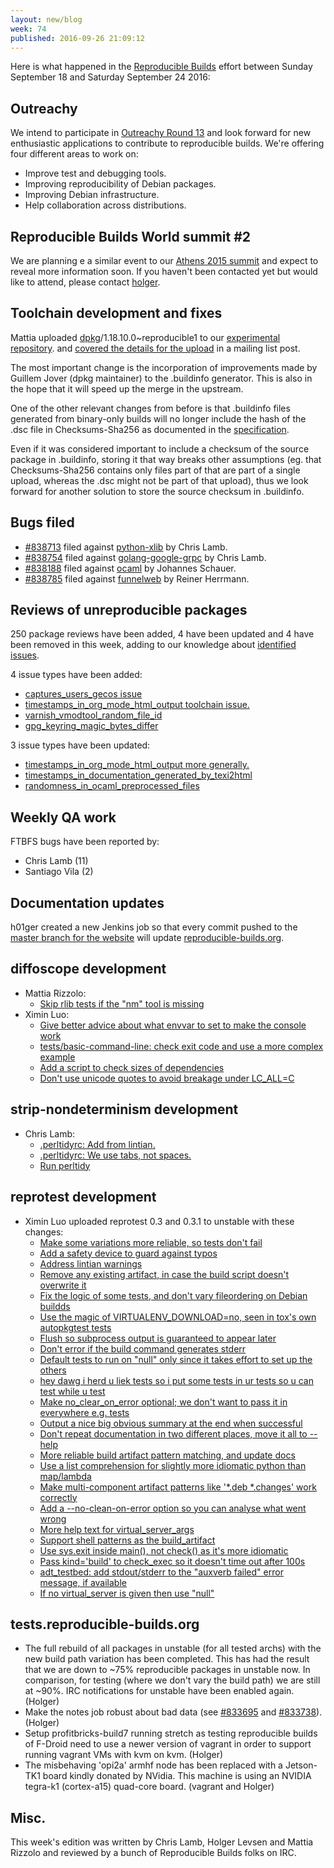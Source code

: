 ```yaml
---
layout: new/blog
week: 74
published: 2016-09-26 21:09:12
---
```


Here is what happened in the [Reproducible
Builds](https://wiki.debian.org/ReproducibleBuilds) effort between Sunday September 18 and Saturday September 24 2016:

Outreachy
---------

We intend to participate in [Outreachy Round 13](https://wiki.debian.org/Outreachy/Round13/Projects/ReproducibleBuildsOfDebian) and look forward for new enthusiastic applications to contribute to reproducible builds. We're offering four different areas to work on:

- Improve test and debugging tools.
- Improving reproducibility of Debian packages.
- Improving Debian infrastructure.
- Help collaboration across distributions.

Reproducible Builds World summit #2 
-----------------------------------

We are planning e a similar event to our [Athens 2015 summit](https://reproducible-builds.org/events/athens2015/) and expect to reveal more information soon. If you haven't been contacted yet but would like to attend, please contact [holger](mailto:holger@layer-acht.org).

Toolchain development and fixes
-------------------------------

Mattia uploaded [dpkg](https://tracker.debian.org/pkg/dpkg)/1.18.10.0~reproducible1 to our [experimental repository](https://wiki.debian.org/ReproducibleBuilds/ExperimentalToolchain).
and [covered the details for the upload](https://lists.alioth.debian.org/pipermail/reproducible-builds/Week-of-Mon-20160919/007119.html) in a mailing list post.

The most important change is the incorporation of improvements made by Guillem
Jover (dpkg maintainer) to the .buildinfo generator. This is also in the hope
that it will speed up the merge in the upstream.

One of the other relevant changes from before is that .buildinfo files
generated from binary-only builds will no longer include the hash of the .dsc
file in Checksums-Sha256 as documented in the
[specification](https://wiki.debian.org/ReproducibleBuilds/BuildinfoSpecification#buildinfo_field_descriptions).

Even if it was considered important to include a checksum of the source package
in .buildinfo, storing it that way breaks other assumptions (eg. that
Checksums-Sha256 contains only files part of that are part of a single upload,
whereas the .dsc might not be part of that upload), thus we look forward for
another solution to store the source checksum in .buildinfo.

Bugs filed
----------

* [#838713](https://bugs.debian.org/838713) filed against [python-xlib](https://tracker.debian.org/pkg/python-xlib) by Chris Lamb.
* [#838754](https://bugs.debian.org/838754) filed against [golang-google-grpc](https://tracker.debian.org/pkg/golang-google-grpc) by Chris Lamb.
* [#838188](https://bugs.debian.org/838188) filed against [ocaml](https://tracker.debian.org/pkg/ocaml) by Johannes Schauer.
* [#838785](https://bugs.debian.org/838785) filed against [funnelweb](https://tracker.debian.org/pkg/funnelweb) by Reiner Herrmann.

Reviews of unreproducible packages
----------------------------------

250 package reviews have been added, 4 have been updated and 4 have been removed in this week,
adding to our knowledge about [identified issues](https://tests.reproducible-builds.org/debian/index_issues.html).

4 issue types have been added:

- [captures\_users\_gecos issue](https://salsa.debian.org/reproducible-builds/reproducible-notes/commit/584deb2)
- [timestamps\_in\_org\_mode\_html\_output toolchain issue.](https://salsa.debian.org/reproducible-builds/reproducible-notes/commit/f9da49e)
- [varnish\_vmodtool\_random\_file\_id](https://salsa.debian.org/reproducible-builds/reproducible-notes/commit/f269ff7)
- [gpg\_keyring\_magic\_bytes\_differ](https://salsa.debian.org/reproducible-builds/reproducible-notes/commit/bf419e3)

3 issue types have been updated:

- [timestamps\_in\_org\_mode\_html\_output more generally.](https://salsa.debian.org/reproducible-builds/reproducible-notes/commit/5b2aaa1)
- [timestamps\_in\_documentation\_generated\_by\_texi2html](https://salsa.debian.org/reproducible-builds/reproducible-notes/commit/2422954)
- [randomness\_in\_ocaml\_preprocessed\_files](https://salsa.debian.org/reproducible-builds/reproducible-notes/commit/65250b4)

Weekly QA work
--------------

FTBFS bugs have been reported by:

 - Chris Lamb (11)
 - Santiago Vila (2)

Documentation updates
---------------------

h01ger created a new Jenkins job so that every commit pushed to the [master branch for the website](https://git.debian.org/git/reproducible/reproducible-website.git) will update [reproducible-builds.org](https://reproducible-builds.org/).


diffoscope development
----------------------

- Mattia Rizzolo:
  - [Skip rlib tests if the "nm" tool is missing](https://salsa.debian.org/reproducible-builds/diffoscope/commit/1d7bea1)
- Ximin Luo:
  - [Give better advice about what envvar to set to make the console work](https://salsa.debian.org/reproducible-builds/diffoscope/commit/436253a)
  - [tests/basic-command-line: check exit code and use a more complex example](https://salsa.debian.org/reproducible-builds/diffoscope/commit/7adb6b7)
  - [Add a script to check sizes of dependencies](https://salsa.debian.org/reproducible-builds/diffoscope/commit/30d00ec)
  - [Don't use unicode quotes to avoid breakage under LC\_ALL=C](https://salsa.debian.org/reproducible-builds/diffoscope/commit/f68fcbd)


strip-nondeterminism development
--------------------------------

- Chris Lamb:
  - [.perltidyrc: Add from lintian.](https://salsa.debian.org/reproducible-builds/strip-nondeterminism.git/commit/?id=dcddf05)
  - [.perltidyrc: We use tabs, not spaces.](https://salsa.debian.org/reproducible-builds/strip-nondeterminism.git/commit/?id=c419282)
  - [Run perltidy](https://salsa.debian.org/reproducible-builds/strip-nondeterminism.git/commit/?id=d1126e4)

reprotest development
---------------------

- Ximin Luo uploaded reprotest 0.3 and 0.3.1 to unstable with these changes:
  - [Make some variations more reliable, so tests don't fail](https://salsa.debian.org/reproducible-builds/reprotest.git/commit/?id=4797f65)
  - [Add a safety device to guard against typos](https://salsa.debian.org/reproducible-builds/reprotest.git/commit/?id=c0017ce)
  - [Address lintian warnings](https://salsa.debian.org/reproducible-builds/reprotest.git/commit/?id=ec4db94)
  - [Remove any existing artifact, in case the build script doesn't overwrite it](https://salsa.debian.org/reproducible-builds/reprotest.git/commit/?id=6b25439)
  - [Fix the logic of some tests, and don't vary fileordering on Debian buildds](https://salsa.debian.org/reproducible-builds/reprotest.git/commit/?id=0b0e6dc)
  - [Use the magic of VIRTUALENV\_DOWNLOAD=no, seen in tox's own autopkgtest tests](https://salsa.debian.org/reproducible-builds/reprotest.git/commit/?id=fe49513)
  - [Flush so subprocess output is guaranteed to appear later](https://salsa.debian.org/reproducible-builds/reprotest.git/commit/?id=c1b17ed)
  - [Don't error if the build command generates stderr](https://salsa.debian.org/reproducible-builds/reprotest.git/commit/?id=49e67ca)
  - [Default tests to run on "null" only since it takes effort to set up the others](https://salsa.debian.org/reproducible-builds/reprotest.git/commit/?id=07ec6d1)
  - [hey dawg i herd u liek tests so i put some tests in ur tests so u can test while u test](https://salsa.debian.org/reproducible-builds/reprotest.git/commit/?id=28937c1)
  - [Make no\_clear\_on\_error optional; we don't want to pass it in everywhere e.g. tests](https://salsa.debian.org/reproducible-builds/reprotest.git/commit/?id=2ea325f)
  - [Output a nice big obvious summary at the end when successful](https://salsa.debian.org/reproducible-builds/reprotest.git/commit/?id=77219d8)
  - [Don't repeat documentation in two different places, move it all to --help](https://salsa.debian.org/reproducible-builds/reprotest.git/commit/?id=714cf5b)
  - [More reliable build artifact pattern matching, and update docs](https://salsa.debian.org/reproducible-builds/reprotest.git/commit/?id=eb4146f)
  - [Use a list comprehension for slightly more idiomatic python than map/lambda](https://salsa.debian.org/reproducible-builds/reprotest.git/commit/?id=0876afc)
  - [Make multi-component artifact patterns like '*.deb *.changes' work correctly](https://salsa.debian.org/reproducible-builds/reprotest.git/commit/?id=225b0e0)
  - [Add a --no-clean-on-error option so you can analyse what went wrong](https://salsa.debian.org/reproducible-builds/reprotest.git/commit/?id=56d4ca3)
  - [More help text for virtual\_server\_args](https://salsa.debian.org/reproducible-builds/reprotest.git/commit/?id=6bddf77)
  - [Support shell patterns as the build\_artifact](https://salsa.debian.org/reproducible-builds/reprotest.git/commit/?id=c904142)
  - [Use sys.exit inside main(), not check() as it's more idiomatic](https://salsa.debian.org/reproducible-builds/reprotest.git/commit/?id=5356853)
  - [Pass kind='build' to check\_exec so it doesn't time out after 100s](https://salsa.debian.org/reproducible-builds/reprotest.git/commit/?id=02119cb)
  - [adt\_testbed: add stdout/stderr to the "auxverb failed" error message, if available](https://salsa.debian.org/reproducible-builds/reprotest.git/commit/?id=44d6ffc)
  - [If no virtual\_server is given then use "null"](https://salsa.debian.org/reproducible-builds/reprotest.git/commit/?id=4a08037)


tests.reproducible-builds.org
-----------------------------

- The full rebuild of all packages in unstable (for all tested archs) with the new build path variation has been completed. This has had the result that we are down to ~75% reproducible packages in unstable now. In comparison, for testing (where we don't vary the build path) we are still at ~90%. IRC notifications for unstable have been enabled again. (Holger)
- Make the notes job robust about bad data (see [#833695](https://bugs.debian.org/833695) and [#833738](https://bugs.debian.org/833738)). (Holger)
- Setup profitbricks-build7 running stretch as testing reproducible builds of F-Droid need to use a newer version of vagrant in order to support running vagrant VMs with kvm on kvm. (Holger)
- The misbehaving 'opi2a' armhf node has been replaced with a Jetson-TK1 board kindly donated by NVidia. This machine is using an NVIDIA tegra-k1 (cortex-a15) quad-core board. (vagrant and Holger)

Misc.
-----

This week's edition was written by Chris Lamb, Holger Levsen and Mattia Rizzolo and reviewed by a bunch of Reproducible Builds folks on IRC.
